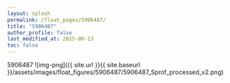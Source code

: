 ```yaml
---
layout: splash
permalink: /float_pages/5906487/
title: "5906487"
author_profile: false
last_modified_at: 2025-06-13
toc: false
---
```

 
5906487
![img-png]({{ site.url }}{{ site.baseurl }}/assets/images/float_figures/5906487/5906487_Sprof_processed_v2.png)